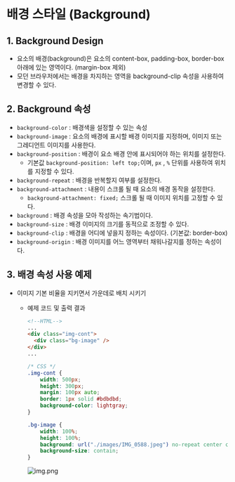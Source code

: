 # 배경 스타일 (Background)

## 1. Background Design

- 요소의 배경(background)은 요소의 content-box, padding-box, border-box 아래에 있는 영역이다. (margin-box 제외)
- 모던 브라우저에서는 배경을 차지하는 영역을 background-clip 속성을 사용하여 변경할 수 있다.

## 2. Background 속성

- `background-color` : 배경색을 설정할 수 있는 속성
- `background-image` : 요소의 배경에 표시할 배경 이미지를 지정하며, 이미지 또는 그레디언트 이미지를 사용한다.
- `background-position` : 배경이 요소 배경 안에 표시되어야 하는 위치를 설정한다.
    - 기본값 `background-position: left top;`이며, `px` , `%` 단위를 사용하여 위치를 지정할 수 있다.
- `background-repeat` : 배경을 반복할지 여부를 설정한다.
- `background-attachment` : 내용이 스크롤 될 때 요소의 배경 동작을 설정한다.
    - `background-attachment: fixed;` 스크롤 될 때 이미지 위치를 고정할 수 있다.
- `background` : 배경 속성을 모아 작성하는 속기법이다.
- `background-size` : 배경 이미지의 크기를 동적으로 조정할 수 있다.
- `background-clip` : 배경을 어디에 넣을지 정하는 속성이다. (기본값: border-box)
- `background-origin` : 배경 이미지를 어느 영역부터 채워나갈지를 정하는 속성이다.

## 3. 배경 속성 사용 예제

- 이미지 기본 비율을 지키면서 가운데로 배치 시키기
    - 예제 코드 및 출력 결과

        ```html
        <!--HTML-->
        ...
        <div class="img-cont">
          <div class="bg-image" />
        </div>
        ...
        ```

        ```css
        /* CSS */
        .img-cont {
            width: 500px;
            height: 300px;
            margin: 100px auto;
            border: 1px solid #bdbdbd;
            background-color: lightgray;
        }
        
        .bg-image {
            width: 100%;
            height: 100%;
            background: url("./images/IMG_0588.jpeg") no-repeat center center;
            background-size: contain;
        }
        ```
        ![img.png](img.png)